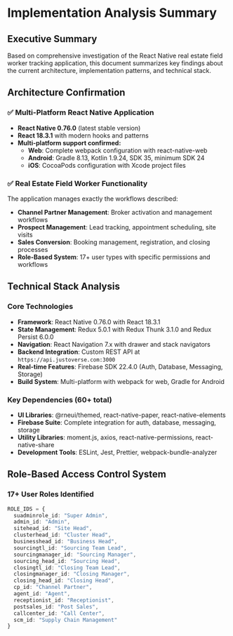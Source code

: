 # Implementation Analysis Summary

## Executive Summary

Based on comprehensive investigation of the React Native real estate field worker tracking application, this document summarizes key findings about the current architecture, implementation patterns, and technical stack.

## Architecture Confirmation

### ✅ Multi-Platform React Native Application
- **React Native 0.76.0** (latest stable version)
- **React 18.3.1** with modern hooks and patterns
- **Multi-platform support confirmed:**
  - **Web**: Complete webpack configuration with react-native-web
  - **Android**: Gradle 8.13, Kotlin 1.9.24, SDK 35, minimum SDK 24
  - **iOS**: CocoaPods configuration with Xcode project files

### ✅ Real Estate Field Worker Functionality
The application manages exactly the workflows described:
- **Channel Partner Management**: Broker activation and management workflows
- **Prospect Management**: Lead tracking, appointment scheduling, site visits
- **Sales Conversion**: Booking management, registration, and closing processes
- **Role-Based System**: 17+ user types with specific permissions and workflows

## Technical Stack Analysis

### Core Technologies
- **Framework**: React Native 0.76.0 with React 18.3.1
- **State Management**: Redux 5.0.1 with Redux Thunk 3.1.0 and Redux Persist 6.0.0
- **Navigation**: React Navigation 7.x with drawer and stack navigators
- **Backend Integration**: Custom REST API at `https://api.justoverse.com:3000`
- **Real-time Features**: Firebase SDK 22.4.0 (Auth, Database, Messaging, Storage)
- **Build System**: Multi-platform with webpack for web, Gradle for Android

### Key Dependencies (60+ total)
- **UI Libraries**: @rneui/themed, react-native-paper, react-native-elements
- **Firebase Suite**: Complete integration for auth, database, messaging, storage
- **Utility Libraries**: moment.js, axios, react-native-permissions, react-native-share
- **Development Tools**: ESLint, Jest, Prettier, webpack-bundle-analyzer

## Role-Based Access Control System

### 17+ User Roles Identified
```typescript
ROLE_IDS = {
  suadminrole_id: "Super Admin",
  admin_id: "Admin", 
  sitehead_id: "Site Head",
  clusterhead_id: "Cluster Head",
  businesshead_id: "Business Head",
  sourcingtl_id: "Sourcing Team Lead",
  sourcingmanager_id: "Sourcing Manager", 
  sourcing_head_id: "Sourcing Head",
  closingtl_id: "Closing Team Lead",
  closingmanager_id: "Closing Manager",
  closing_head_id: "Closing Head",
  cp_id: "Channel Partner",
  agent_id: "Agent",
  receptionist_id: "Receptionist",
  postsales_id: "Post Sales",
  callcenter_id: "Call Center",
  scm_id: "Supply Chain Management"
}
